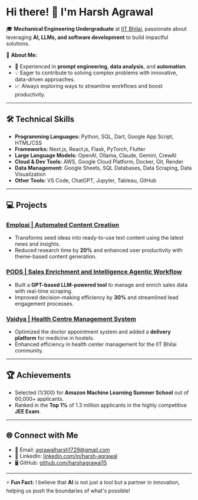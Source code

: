 # Hi there! 👋 I'm Harsh Agrawal

🎓 **Mechanical Engineering Undergraduate** at [IIT Bhilai](https://www.iitbhilai.ac.in/), passionate about leveraging **AI, LLMs, and software development** to build impactful solutions.

🌟 **About Me:**
- 🚀 Experienced in **prompt engineering**, **data analysis**, and **automation**.
- 💡 Eager to contribute to solving complex problems with innovative, data-driven approaches.
- 📈 Always exploring ways to streamline workflows and boost productivity.

---

## 🛠️ **Technical Skills**
- **Programming Languages:** Python, SQL, Dart, Google App Script, HTML/CSS
- **Frameworks:** Next.js, React.js, Flask, PyTorch, Flutter
- **Large Language Models:** OpenAI, Ollama, Claude, Gemini, CrewAI
- **Cloud & Dev Tools:** AWS, Google Cloud Platform, Docker, Git, Render
- **Data Management:** Google Sheets, SQL Databases, Data Scraping, Data Visualization
- **Other Tools:** VS Code, ChatGPT, Jupyter, Tableau, GitHub

---

## 💻 **Projects**
### [Emploai | Automated Content Creation](#)
- Transforms seed ideas into ready-to-use text content using the latest news and insights.
- Reduced research time by **20%** and enhanced user productivity with theme-based content generation.

### [PODS | Sales Enrichment and Intelligence Agentic Workflow](#)
- Built a **GPT-based LLM-powered tool** to manage and enrich sales data with real-time scraping.
- Improved decision-making efficiency by **30%** and streamlined lead engagement processes.

### [Vaidya | Health Centre Management System](#)
- Optimized the doctor appointment system and added a **delivery platform** for medicine in hostels.
- Enhanced efficiency in health center management for the IIT Bhilai community.

---

## 🏆 **Achievements**
- Selected (1/300) for **Amazon Machine Learning Summer School** out of 60,000+ applicants.
- Ranked in the **Top 1%** of 1.3 million applicants in the highly competitive **JEE Exam**.

---

## 🌐 **Connect with Me**
- 📧 Email: [agrawalharsh1729@gmail.com](mailto:agrawalharsh1729@gmail.com)
- 💼 LinkedIn: [linkedin.com/in/harsh-agrawal](https://www.linkedin.com/in/harsh-agrawal-667b7122a/)
- 🖥️ GitHub: [github.com/harshagrawal15](https://github.com/harshagrawal15)

---

⚡️ **Fun Fact:** I believe that **AI** is not just a tool but a partner in innovation, helping us push the boundaries of what's possible!
